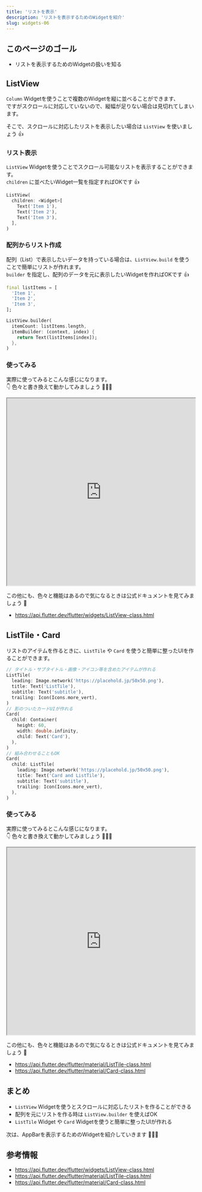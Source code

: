 ```yaml
---
title: 'リストを表示'
description: 'リストを表示するためのWidgetを紹介'
slug: widgets-06
---
```


## このページのゴール

- リストを表示するためのWidgetの扱いを知る


## ListView

`Column` Widgetを使うことで複数のWidgetを縦に並べることができます、  
ですがスクロールに対応していないので、縦幅が足りない場合は見切れてしまいます。

そこで、スクロールに対応したリストを表示したい場合は `ListView` を使いましょう 👍

### リスト表示

`ListView` Widgetを使うことでスクロール可能なリストを表示することができます。  
`children` に並べたいWidget一覧を指定すればOKです 👍

```dart
ListView(
  children: <Widget>[
    Text('Item 1'),
    Text('Item 2'),
    Text('Item 3'),
  ],
)
```

### 配列からリスト作成

配列（List）で表示したいデータを持っている場合は、`ListView.build` を使うことで簡単にリストが作れます。  
`builder` を指定し、配列のデータを元に表示したいWidgetを作ればOKです 👍

```dart
final listItems = [
  'Item 1',
  'Item 2',
  'Item 3',
];

ListView.builder(
  itemCount: listItems.length,
  itemBuilder: (context, index) {
    return Text(listItems[index]);
  },
)
```

### 使ってみる

実際に使ってみるとこんな感じになります。  
👇 色々と書き換えて動かしてみましょう 💪💪💪

<iframe
    width="100%"
    height="500px"
    src="https://dartpad.dev/embed-flutter.html?null_safety=true&split=60&theme=dark&run=true&id=635de826cbc8ddfcc92692ac1aa0791a">
</iframe>

この他にも、色々と機能はあるので気になるときは公式ドキュメントを見てみましょう 👀

- https://api.flutter.dev/flutter/widgets/ListView-class.html


## ListTile・Card

リストのアイテムを作るときに、`ListTile` や `Card` を使うと簡単に整ったUIを作ることができます。

```dart
// タイトル・サブタイトル・画像・アイコン等を含めたアイテムが作れる
ListTile(
  leading: Image.network('https://placehold.jp/50x50.png'),
  title: Text('ListTile'),
  subtitle: Text('subtitle'),
  trailing: Icon(Icons.more_vert),
)
// 影のついたカードUIが作れる
Card(
  child: Container(
    height: 60,
    width: double.infinity,
    child: Text('Card'),
  ),
)
// 組み合わせることもOK
Card(
  child: ListTile(
    leading: Image.network('https://placehold.jp/50x50.png'),
    title: Text('Card and ListTile'),
    subtitle: Text('subtitle'),
    trailing: Icon(Icons.more_vert),
  ),
)
```
### 使ってみる

実際に使ってみるとこんな感じになります。  
👇 色々と書き換えて動かしてみましょう 💪💪💪

<iframe
    width="100%"
    height="500px"
    src="https://dartpad.dev/embed-flutter.html?null_safety=true&split=60&theme=dark&run=true&id=4871a3feb05b6103b31ef407243a1e95">
</iframe>

この他にも、色々と機能はあるので気になるときは公式ドキュメントを見てみましょう 👀

- https://api.flutter.dev/flutter/material/ListTile-class.html
- https://api.flutter.dev/flutter/material/Card-class.html


## まとめ

- `ListView` Widgetを使うとスクロールに対応したリストを作ることができる
- 配列を元にリストを作る時は `ListView.builder` を使えばOK
- `ListTile` Widget や `Card` Widgetを使うと簡単に整ったUIが作れる

次は、AppBarを表示するためのWidgetを紹介していきます 💪💪💪


## 参考情報

- https://api.flutter.dev/flutter/widgets/ListView-class.html
- https://api.flutter.dev/flutter/material/ListTile-class.html
- https://api.flutter.dev/flutter/material/Card-class.html

